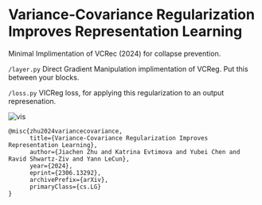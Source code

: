 # Variance-Covariance Regularization Improves Representation Learning


Minimal Implimentation of VCRec (2024) for collapse prevention.

`/layer.py` Direct Gradient Manipulation implimentation of VCReg. Put this between your blocks.

`/loss.py` VICReg loss, for applying this regularization to an output represenation.


![vis](https://github.com/Algomancer/VCReg/assets/13579432/12ddbf72-94ce-4dbb-ba88-6fb925ce9e72)

```
@misc{zhu2024variancecovariance,
      title={Variance-Covariance Regularization Improves Representation Learning}, 
      author={Jiachen Zhu and Katrina Evtimova and Yubei Chen and Ravid Shwartz-Ziv and Yann LeCun},
      year={2024},
      eprint={2306.13292},
      archivePrefix={arXiv},
      primaryClass={cs.LG}
}
```
